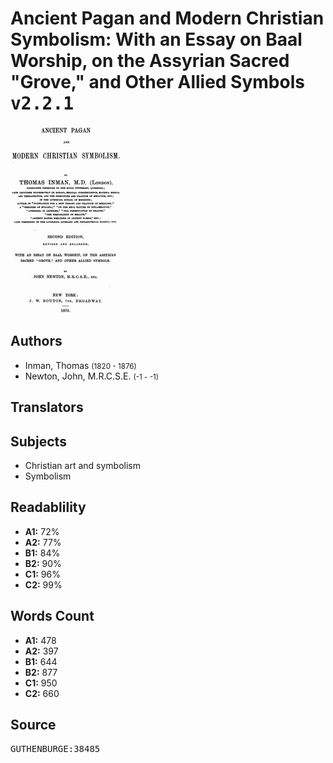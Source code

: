 # Ancient Pagan and Modern Christian Symbolism: With an Essay on Baal Worship, on the Assyrian Sacred "Grove," and Other Allied Symbols <kbd>v2.2.1</kbd>

![](./cover.medium.jpg "")

## Authors


 - Inman, Thomas <small>(1820 - 1876)</small>
 - Newton, John, M.R.C.S.E. <small>(-1 - -1)</small>

## Translators



## Subjects


 - Christian art and symbolism
 - Symbolism

## Readablility


 - **A1:** 72%
 - **A2:** 77%
 - **B1:** 84%
 - **B2:** 90%
 - **C1:** 96%
 - **C2:** 99%

## Words Count


 - **A1:** 478
 - **A2:** 397
 - **B1:** 644
 - **B2:** 877
 - **C1:** 950
 - **C2:** 660

## Source


<kbd>GUTHENBURGE:38485</kbd>
